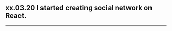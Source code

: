 xx.03.20 
I started creating social network on React.
-------------------------------------------

------------------------------------------
